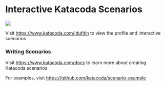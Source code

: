 # Interactive Katacoda Scenarios

[![](http://shields.katacoda.com/katacoda/jdufitin/count.svg)](https://www.katacoda.com/jdufitin "Get your profile on Katacoda.com")

Visit https://www.katacoda.com/jdufitin to view the profile and interactive scenarios

### Writing Scenarios
Visit https://www.katacoda.com/docs to learn more about creating Katacoda scenarios

For examples, visit https://github.com/katacoda/scenario-example
